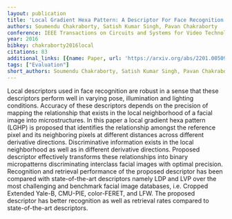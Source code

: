 ```yaml
---
layout: publication
title: 'Local Gradient Hexa Pattern: A Descriptor For Face Recognition And Retrieval'
authors: Soumendu Chakraborty, Satish Kumar Singh, Pavan Chakraborty
conference: IEEE Transactions on Circuits and Systems for Video Technology
year: 2016
bibkey: chakraborty2016local
citations: 83
additional_links: [{name: Paper, url: 'https://arxiv.org/abs/2201.00509'}]
tags: ["Evaluation"]
short_authors: Soumendu Chakraborty, Satish Kumar Singh, Pavan Chakraborty
---
```

Local descriptors used in face recognition are robust in a sense that these
descriptors perform well in varying pose, illumination and lighting conditions.
Accuracy of these descriptors depends on the precision of mapping the
relationship that exists in the local neighborhood of a facial image into
microstructures. In this paper a local gradient hexa pattern (LGHP) is proposed
that identifies the relationship amongst the reference pixel and its
neighboring pixels at different distances across different derivative
directions. Discriminative information exists in the local neighborhood as well
as in different derivative directions. Proposed descriptor effectively
transforms these relationships into binary micropatterns discriminating
interclass facial images with optimal precision. Recognition and retrieval
performance of the proposed descriptor has been compared with state-of-the-art
descriptors namely LDP and LVP over the most challenging and benchmark facial
image databases, i.e. Cropped Extended Yale-B, CMU-PIE, color-FERET, and LFW.
The proposed descriptor has better recognition as well as retrieval rates
compared to state-of-the-art descriptors.